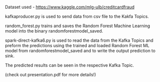 Dataset used - https://www.kaggle.com/mlg-ulb/creditcardfraud

kafkaproducer.py is used to send data from csv file to the Kakfa Topics. 

random_forest.py trains and saves the Random Forest Machine Learning model into the binary randomforestmodel_saved. 

spark-direct-kafka6.py is used to read the data from the Kafka Topics and preform the predictions using the trained and loaded Random Forest ML model from randomforestmodel_saved and to write the output prediction to sink. 

The predicted results can be seen in the respective Kafka Topic. 

(check out presentation.pdf for more details!)
